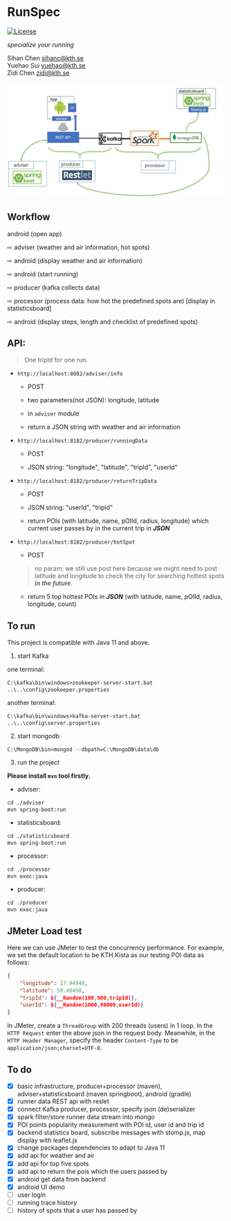 # RunSpec

[![License](https://img.shields.io/badge/License-MIT--only-blue)](https://github.com/Spycsh/RunSpec)


*specialize your running*

Sihan Chen sihanc@kth.se  
Yuehao Sui yuehao@kth.se  
Zidi Chen zidi@kth.se

![architecture](arch.JPG)



## Workflow

android (open app)

⇨ adviser (weather and air information, hot spots)

⇨ android (display weather and air information)

⇨ android (start running) 

⇨ producer (kafka collects data) 

⇨ processor (process data: how hot the predefined spots are) [display in statisticsboard] 

⇨ android (display steps, length and checklist of predefined spots)

## API:

> One tripId for one run.

- `http://localhost:8082/adviser/info`

    - POST
    
    - two parameters(not JSON): longitude, latitude
    
    - in `adviser` module

    - return a JSON string with weather and air information

- `http://localhost:8182/producer/runningData`
 
    - POST

    - JSON string: "longitude", "latitude", "tripId", "userId"

- `http://localhost:8182/producer/returnTripData`

    - POST
    
    - JSON string: "userId", "tripId"
    
    - return POIs (with latitude, name, pOIId, radius, longitude) which current user passes by in the current trip in ***JSON***

- `http://localhost:8182/producer/hotSpot`

    - POST

    > no param: we still use post here because we might need to post latitude and longitude to check the city for searching hottest spots ***in the future***.

    - return 5 top hottest POIs in ***JSON*** (with latitude, name, pOIId, radius, longitude, count)

## To run
This project is compatible with Java 11 and above.

1. start Kafka

one terminal: 
```
C:\kafka\bin\windows>zookeeper-server-start.bat ..\..\config\zookeeper.properties
```

another terminal:
```
C:\kafka\bin\windows>kafka-server-start.bat ..\..\config\server.properties
```

2. start mongodb

```
C:\MongoDB\bin>mongod --dbpath=C:\MongoDB\data\db 
```

3. run the project

**Please install `mvn` tool firstly.**

* adviser:
```shell
cd ./adviser
mvn spring-boot:run
```

* statisticsboard: 
```shell
cd ./statisticsboard
mvn spring-boot:run
```

* processor: 
```shell
cd ./processor
mvn exec:java
```

* producer: 
```shell
cd ./producer
mvn exec:java
```

## JMeter Load test
Here we can use JMeter to test the concurrency performance. For example, we set the default location to be KTH Kista as our testing POI data as follows:

```json
{
	"longitude": 17.94948, 
	"latitude": 59.40498, 
	"tripId": ${__Random(100,900,tripId)}, 
	"userId": ${__Random(1000,90000,userId)}
}

```

In JMeter, create a `ThreadGroup` with 200 threads (users) in 1 loop. In the `HTTP Request` enter the above json in the request body. Meanwhile, in the `HTTP Header Manager`, specify the header `Content-Type` to be `application/json;charset=UTF-8`.

## To do

- [x] basic infrastructure, producer+processor (maven), adviser+statisticsboard (maven springboot), android (gradle)
- [x] runner data REST api with reslet
- [x] connect Kafka producer, processor, specify json (de)serializer
- [x] spark filter/store runner data stream into mongo
- [x] POI points popularity measurement with POI id, user id and trip id
- [x] backend statistics board, subscribe messages with stomp.js, map display with leaflet.js
- [x] change packages dependencies to adapt to Java 11
- [x] add api for weather and air
- [x] add api for top five spots
- [x] add api to return the pois which the users passed by
- [x] android get data from backend
- [x] android UI demo
- [ ] user login
- [ ] running trace history
- [ ] history of spots that a user has passed by

[comment]: <> (Our project is to create a running App which records and displays real-time runners' running data &#40;produced by the built-in sensor of a mobile phone&#41; on his/her mobile phone and and offer appropriate running advices based on the running data. The main technology stack involves but is not limitted to Android, Kafka, Spark, MongoDB. The implementation can be divided into three parts:)

[comment]: <> (## Running Data producer)

[comment]: <> (The sensor should track following `real-time` data on an Android phone or some intelligent wristband.)

[comment]: <> ( * userId)

[comment]: <> ( * longitude)

[comment]: <> ( * latitude)

[comment]: <> ( * altitude &#40;optional&#41;)

[comment]: <> ( * timestamp)

[comment]: <> ( * stepCount)

[comment]: <> ( * distance)

[comment]: <> ( * heartRate &#40;optional&#41;)
 
[comment]: <> (The above data should be sent to server and analyzed on the server and through some calculation, some advice will be feedback to the frondend clients.)

[comment]: <> (Considering the voluminous real-time messages produced from different runners. We plan to use **Kafka** as a message queue to keep the messages. In that case, the server can consume the message one by one and exert calculation on the data to offer reasonable advices to the runners. )


[comment]: <> (## Running Data processor)

[comment]: <> (During the calculation, we plan to use **Spark** as the distributed computing component because of its powerful processing capacity of streaming data.)

[comment]: <> (We will firstly judge whether it is appropriate to run. The initial idea is to get the air quality data from [API]&#40;https://aqicn.org/city/sweden/stockholm-lilla-essingen/&#41; with the latitude and longitude produced by the sensor. Then, we can research some papers and code the relationship between a healthy run and factors such as AQI &#40;air quality, PM2.5&#41;, humidity, temperature, heart rate. For example, if we find a user's region has serious air quality &#40;PM2.5 index > 100&#41;, then we will write in the advice that it is not suitable to run at that time as a feedback to the user. Also the server may calculate the speed and distance and return the result to frontend.)

[comment]: <> (We also use Spark to store the voluminous data into the MongoDB database &#40;Maybe Redis will be used to cache the data&#41;. From the database runners can extract the running history &#40;optional&#41;. Of course a login function must be provided to differentiate between different users.)



[comment]: <> (## Android Dashboard)

[comment]: <> (An android App will be created to read the data from the sensor in the mobile phone and give the user a operating interface and also display the feedback. When the user wants to start running, he/she may first click a query button and it will send the runner's data to the backend to process and give feedback to the runner that whether it is appropriate to run based on the weather of current location. After the user start to run, for every 10 seconds &#40;may be adjusted in real development&#41;, the user data will be sent to the backend and processed and the feedback will show the speed and the total distance that the user has runned. When the user end running, he can choose to store or delete this trip data in the database.)





 
